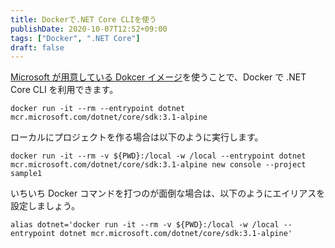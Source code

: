 ```yaml
---
title: Dockerで.NET Core CLIを使う
publishDate: 2020-10-07T12:52+09:00
tags: ["Docker", ".NET Core"]
draft: false
---
```


[Microsoft が用意している Dokcer イメージ](https://hub.docker.com/_/microsoft-dotnet-core-sdk/)を使うことで、Docker で .NET Core CLI を利用できます。

```
docker run -it --rm --entrypoint dotnet mcr.microsoft.com/dotnet/core/sdk:3.1-alpine
```

ローカルにプロジェクトを作る場合は以下のように実行します。

```
docker run -it --rm -v ${PWD}:/local -w /local --entrypoint dotnet mcr.microsoft.com/dotnet/core/sdk:3.1-alpine new console --project sample1
```

いちいち Docker コマンドを打つのが面倒な場合は、以下のようにエイリアスを設定しましょう。

```
alias dotnet='docker run -it --rm -v ${PWD}:/local -w /local --entrypoint dotnet mcr.microsoft.com/dotnet/core/sdk:3.1-alpine'
```
